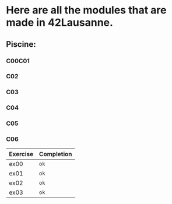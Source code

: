 # Here are all the modules that are made in 42Lausanne.

## Piscine:

### C00C01

### C02

### C03

### C04

### C05

### C06
| Exercise  | Completion |
| ------------- | ------------- |
|        ex00    | `ok`  |
| ex01  | `ok`  |
| ex02 | `ok`|
| ex03| `ok` |
